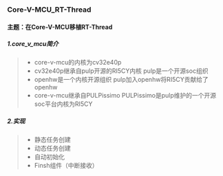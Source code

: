 ### Core-V-MCU_RT-Thread

#### 主题：在Core-V-MCU移植RT-Thread

##### 1.core_v_mcu简介

>- core-v-mcu的内核为cv32e40p
>- cv32e40p继承自pulp开源的RI5CY内核  pulp是一个开源soc组织
>- openhw是一个内核开源组织 pulp加入openhw将RI5CY贡献给了openhw
>- core-v-mcu继承自PULPissimo PULPissimo是pulp维护的一个开源soc平台内核为RI5CY

##### 2.实现

>- 静态任务创建
>- 动态任务创建
>- 自动初始化
>- Finsh组件（中断接收）



